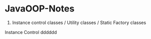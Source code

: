 # JavaOOP-Notes

1. Instance control classes / Utility classes / Static Factory classes


Instance Control
dddddd
 

